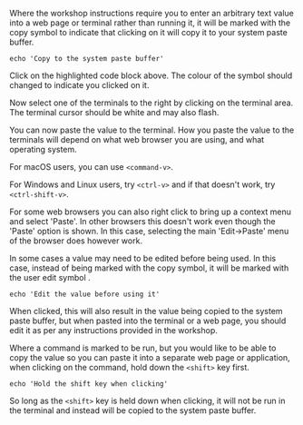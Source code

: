 Where the workshop instructions require you to enter an arbitrary text value into a web page or terminal rather than running it, it will be marked with the copy symbol <span class="fas fa-copy"></span> to indicate that clicking on it will copy it to your system paste buffer.

```copy
echo 'Copy to the system paste buffer'
```

Click on the highlighted code block above. The colour of the symbol should changed to indicate you clicked on it.

Now select one of the terminals to the right by clicking on the terminal area. The terminal cursor should be white and may also flash.

You can now paste the value to the terminal. How you paste the value to the terminals will depend on what web browser you are using, and what operating system.

For macOS users, you can use `<command-v>`.

For Windows and Linux users, try `<ctrl-v>` and if that doesn't work, try `<ctrl-shift-v>`.

For some web browsers you can also right click to bring up a context menu and select 'Paste'. In other browsers this doesn't work even though the 'Paste' option is shown. In this case, selecting the main 'Edit->Paste' menu of the browser does however work.

In some cases a value may need to be edited before being used. In this case, instead of being marked with the copy symbol, it will be marked with the user edit symbol <span class="fas fa-user-edit"></span>.

```copy-and-edit
echo 'Edit the value before using it'
```

When clicked, this will also result in the value being copied to the system paste buffer, but when pasted into the terminal or a web page, you should edit it as per any instructions provided in the workshop.

Where a command is marked to be run, but you would like to be able to copy the value so you can paste it into a separate web page or application, when clicking on the command, hold down the `<shift>` key first.

```execute
echo 'Hold the shift key when clicking'
```

So long as the `<shift>` key is held down when clicking, it will not be run in the terminal and instead will be copied to the system paste buffer.
